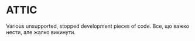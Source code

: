 # ATTIC

Various unsupported, stopped development pieces of code. Все, що важко нести, але жалко викинути.
